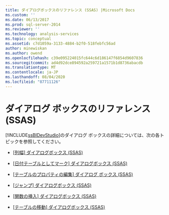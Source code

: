 ```yaml
---
title: ダイアログボックスのリファレンス (SSAS) |Microsoft Docs
ms.custom: ''
ms.date: 06/13/2017
ms.prod: sql-server-2014
ms.reviewer: ''
ms.technology: analysis-services
ms.topic: conceptual
ms.assetid: c7d1059a-3133-4884-b2f0-518febfc56ad
author: minewiskan
ms.author: owend
ms.openlocfilehash: c39e095224015fc644c6d186147f6854d9607836
ms.sourcegitcommit: ad4d92dce894592a259721a1571b1d8736abacdb
ms.translationtype: MT
ms.contentlocale: ja-JP
ms.lasthandoff: 08/04/2020
ms.locfileid: "87711126"
---
```

# <a name="dialog-boxes-reference-ssas"></a>ダイアログ ボックスのリファレンス (SSAS)
  [!INCLUDE[ssBIDevStudio](../includes/ssbidevstudio-md.md)]のダイアログ ボックスの詳細については、次の各トピックを参照してください。  
  
-   [[列幅] ダイアログボックス &#40;SSAS&#41;](column-width-dialog-box-ssas.md)  
  
-   [[日付テーブルとしてマーク] ダイアログボックス &#40;SSAS&#41;](mark-as-date-table-dialog-box-ssas.md)  
  
-   [[テーブルのプロパティの編集] ダイアログ ボックス (SSAS)](edit-table-properties-dialog-box-ssas.md)  
  
-   [[ジャンプ] ダイアログボックス &#40;SSAS&#41;](go-to-dialog-box-ssas.md)  
  
-   [[関数の挿入] ダイアログボックス &#40;SSAS&#41;](insert-function-dialog-box-ssas.md)  
  
-   [[テーブルの移動] ダイアログボックス &#40;SSAS&#41;](move-table-dialog-box-ssas.md)  
  
  
